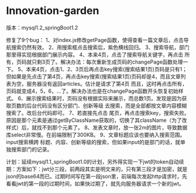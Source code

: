 # Innovation-garden
版本：mysql1.2_springBoot1.2

修复了9个bug：
1、对index.js修改getPage函数，使得查看一篇文章后，点击导航搜索仍然有效。
2、用搜索框点击搜索后，紫色横线回归。
3、搜索导航，部门那里得实现根据部门展示内容。
4、本来4页，点击了搜索导航关键字，再点击 所有，页码就只剩3页了。解决办法：每次重新生成页码的changePage函数处理一下。
5、本来4页，点击1、2、3页后再点击key搜索(搜索结果1页)页码是只有1；
但如果是先点击了第4页，再点击key搜索(搜索结果1页)页码却是4，而且文章列表为空，服务器没有返回articles。估计是请求了第4页
而且，这时再点击所有，页码就变成4，5，6，...了。解决办法也是在changePage函数开头恢复初始样式。
6、展示搜索结果时，页码没有根据实际来展示，而总数1页。发现是因为获取页数的后台代码没有区分部门、创新等级 去搜索，而是全部都按文章内容模糊搜索了。改后台代码即可。
7、若直接先点击 尾页，再点击搜索key，搜索失败。原因是那个元素是通过getByClassName获取的，切换了其className（为了改样式）后，就找不到那个元素了。
8、发表文章时，放一张2m的图片，导致数据库select非常慢。在前端限制了300KB。
9、文章标题应该也要纳入搜索范围。input搜索横跨 标题、内容、创新等级的搜索，但如果input的是部门的话，就单独搜索部门的记录。

计划：延续mysql1.1_springBoot1.0的计划，另外得实现一下jwt的token自动续期：方案如下：jwt分三段，前两段其实是明文来的，只有第三段才是加密，就是json的base64而已。过期时间写在第一段json里，前端每次发起http请求时，先看看jwt的第一段的过期时间，如果快过期了，就先向服务器请求一个新的jwt。

